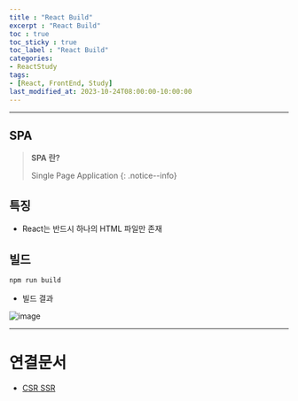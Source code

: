 ```yaml
---
title : "React Build"
excerpt : "React Build"
toc : true
toc_sticky : true
toc_label : "React Build"
categories:
- ReactStudy
tags:
- [React, FrontEnd, Study]
last_modified_at: 2023-10-24T08:00:00-10:00:00
---
```

  
---
  
## SPA
> **SPA 란?**  
>
> Single Page Application 
{: .notice--info}  
  
## 특징
- React는 반드시 하나의 HTML 파일만 존재
  
## 빌드
  
```ruby
npm run build
```  
- 빌드 결과
  
![image](../../assets/images/ReactBuildResult.png)

---
  
# 연결문서
- [CSR SSR](../../webcommon/webcommon-CSR-SSR)